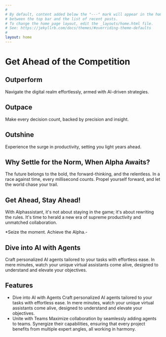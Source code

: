 ```yaml
---
#
# By default, content added below the "---" mark will appear in the home page
# between the top bar and the list of recent posts.
# To change the home page layout, edit the _layouts/home.html file.
# See: https://jekyllrb.com/docs/themes/#overriding-theme-defaults
#
layout: home
---
```

# Get Ahead of the Competition

## Outperform
Navigate the digital realm effortlessly, armed with AI-driven strategies.

## Outpace
Make every decision count, backed by precision and insight.

## Outshine
Experience the surge in productivity, setting you light years ahead.

## Why Settle for the Norm, When Alpha Awaits?
The future belongs to the bold, the forward-thinking, and the relentless. In a race against time, every millisecond counts. Propel yourself forward, and let the world chase your trail.

## Get Ahead, Stay Ahead!
With Alphassistant, it's not about staying in the game; it's about rewriting the rules. It's time to herald a new era of supreme productivity and unmatched collaboration.

*Seize the moment. Achieve the Alpha.-

## Dive into AI with Agents 
Craft personalized AI agents tailored to your tasks with effortless ease. In mere minutes, watch your unique virtual assistants come alive, designed to understand and elevate your objectives.

## Features
- Dive into AI with Agents
  Craft personalized AI agents tailored to your tasks with effortless ease. In mere minutes, watch your unique virtual assistants come alive, designed to understand and elevate your objectives.
- Unite with Teams
  Maximize collaboration by seamlessly adding agents to teams. Synergize their capabilities, ensuring that every project benefits from multiple expert angles, all working in harmony.